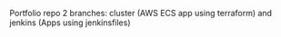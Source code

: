 Portfolio repo
2 branches: cluster (AWS ECS app using terraform) and jenkins (Apps using jenkinsfiles)
